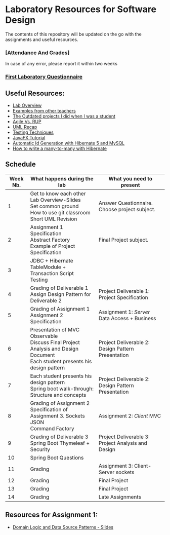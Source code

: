 # Laboratory Resources for Software Design

The contents of this repository will be updated on the go with the assignments and useful resources.
###	[Attendance And Grades]
In case of any error, please report it within two weeks

### [First Laboratory Questionnaire](https://goo.gl/forms/JiHJC4dPuT0VNUrJ3)

##	Useful Resources:
*	[Lab Overview](https://docs.google.com/presentation/d/1oJOEvyqTztCIUlOVEyByOjyuji_TTT4jVIfeFVMfXFg/edit?usp=sharing)
*	[Examples from other teachers](https://github.com/UTCN-SoftwareDesignLab/LabCodeExamples)
*	[The Outdated projects I did when I was a student](https://github.com/buzea/Software-Design "Mambo Jambo Jibberish")
*	[Agile Vs. RUP](https://www.quora.com/What-are-key-differences-between-agile-and-rup-methodologies)
*	[UML Recap](https://drive.google.com/file/d/1prsQZhEYxRUixXnMkxZsiUDUAdJ8-9ij/view?usp=sharing)
*	[Testing Techniques](https://drive.google.com/open?id=1CBZvPDo31fNXHSWTjsn9rCQwPQHiN8ct)
*	[JavaFX Tutorial](https://www.youtube.com/playlist?list=PL6gx4Cwl9DGBzfXLWLSYVy8EbTdpGbUIG)
*	[Automatic Id Generation with Hibernate 5 and MySQL](https://vladmihalcea.com/why-should-not-use-the-auto-jpa-generationtype-with-mysql-and-hibernate/)
*	[How to write a many-to-many with Hibernate](https://vladmihalcea.com/the-best-way-to-use-the-manytomany-annotation-with-jpa-and-hibernate/)
<!--*	[How to create your github repository](https://buzea-vlad.tinytake.com/sf/MjQzNDE2MF83MzYzMDM4) 
*	[Spring Boot Tutorial](https://www.youtube.com/playlist?list=PLqq-6Pq4lTTbx8p2oCgcAQGQyqN8XeA1x) or you can enroll in the online course [here](https://javabrains.thinkific.com/courses/springboot-quickstart)
*	[Spring Boot Examples](http://www.mkyong.com/tutorials/spring-boot-tutorials/) 
*	[Thymeleaf Tutorial](https://www.thymeleaf.org/doc/tutorials/2.1/thymeleafspring.html)
*	[How to write a JUnit Test](https://www.tutorialspoint.com/junit/junit_writing_tests.htm)

-->
## Schedule
| Week Nb. 	| What happens during the lab                                                                                        				| What you need to present                           	|
|----------	|--------------------------------------------------------------------------------------------------------------------|----------------------------------------------------	|
| 1        	| Get to know each other<br/> Lab Overview-Slides<br/> Set common ground<br/> How to use git classroom<br/>  Short UML Revision      				| Answer Questionnaire. Choose project subject.      	|
| 2        	| Assignment 1 Specification<br/> Abstract Factory<br/> Example of Project Specification<br/>                                    				| Final Project subject.                             	|
| 3        	| JDBC + Hibernate<br/>  TableModule + Transaction Script<br/> Testing                                                        				|                                                    	|
| 4        	| Grading of Deliverable 1<br/> Assign Design Pattern for Deliverable 2                                                 				| Project Deliverable 1: Project Specification       	|
| 5        	| Grading of Assignment 1<br/> Assignment 2 Specification                                                                				| Assignment 1: *Server*  Data Access + Business     	|
| 6        	| Presentation of MVC<br/> Observable<br/> Discuss Final Project Analysis and Design Document<br/> Each student presents his design pattern 	| Project Deliverable 2: Design Pattern Presentation 	|
| 7        	| Each student presents his design pattern<br/> Spring boot walk-through: Structure and concepts                        				| Project Deliverable 2: Design Pattern Presentation 	|
| 8        	| Grading of Assignment 2<br/> Specification of Assignment 3. Sockets<br/> JSON<br/> Command Factory<br/>                               			| Assignment 2: *Client* MVC                         	|
| 9        	| Grading of Deliverable 3<br/> Spring Boot Thymeleaf + Security                                                          				| Project Deliverable 3: Project Analysis and Design 	|
| 10       	| Spring Boot Questions                                                                                              				|                                                    	|
| 11       	| Grading                                                                                                            				| Assignment 3: Client-Server sockets                	|
| 12       	| Grading                                                                                                            				| Final Project                                      	|
| 13       	| Grading                                                                                                            				| Final Project                                      	|
| 14       	| Grading                                                                                                            				| Late Assignments                                   	|


## Resources for Assignment 1:
*	[Domain Logic and Data Source Patterns - Slides](https://docs.google.com/presentation/d/1iOOMN-Tr3VDAUYMSLobgvn2FBubhfRrIuvV9OtxtZcU/edit?usp=sharing)	

<!--
## Resources for Assignment 2:
*	[Structure for storing a tournament](https://docs.google.com/presentation/d/1k0A6Y5MV830cZgmHlqgqblFgtVWtaZNa3e6OCNBlkeY/edit?usp=sharing)
*	[Hibernate Tutorial](https://www.journaldev.com/3793/hibernate-tutorial) Mandatory Chapters: 1,2,3,4,5,8.
*	[Hibernate Example + Abstract Factory](https://github.com/buzea/SoftwareDesign2018/tree/master/Examples/Hibernate)
*	[MVC + Observable Slides](https://docs.google.com/presentation/d/1RlRJl_5q7cNeaB6W3HWTmMxhjRbOjWzFFMa99Bej7Bo/edit?usp=sharing)

## [Feedback Form](https://goo.gl/forms/0GK7i1fQHjAjWg6T2)

 -->
